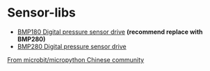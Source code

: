 # Sensor-libs


* [BMP180 Digital pressure sensor drive](bmp180) **(recommend replace with BMP280)**
* [BMP280 Digital pressure sensor drive](bmp280)

[From microbit/micropython Chinese community](www.micropython.org.cn)